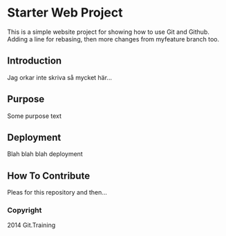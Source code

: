 # Starter Web Project

This is a simple website project for showing how to use Git and Github. Adding a line for rebasing, then more changes from myfeature branch too.

## Introduction

Jag orkar inte skriva så mycket här...

## Purpose

Some purpose text

## Deployment

Blah blah blah deployment

## How To Contribute

Pleas for this repository and then...

### Copyright

2014 Git.Training
